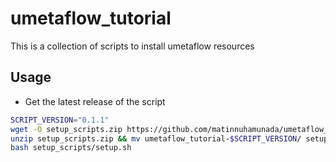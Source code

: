 # umetaflow_tutorial
This is a collection of scripts to install umetaflow resources

## Usage
- Get the latest release of the script 
```bash
SCRIPT_VERSION="0.1.1"
wget -O setup_scripts.zip https://github.com/matinnuhamunada/umetaflow_tutorial/archive/refs/tags/$SCRIPT_VERSION.zip
unzip setup_scripts.zip && mv umetaflow_tutorial-$SCRIPT_VERSION/ setup_scripts
bash setup_scripts/setup.sh
```
